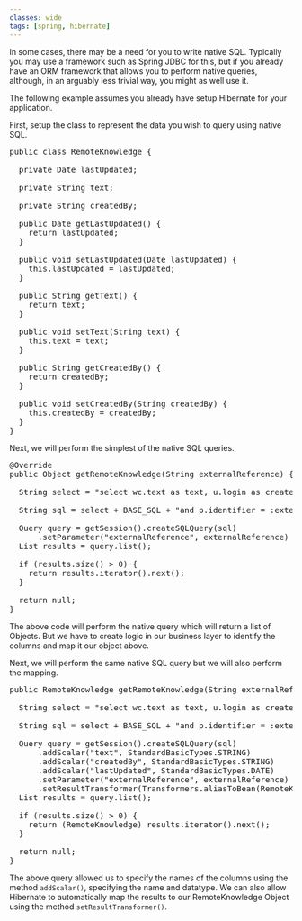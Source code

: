 ```yaml
---
classes: wide
tags: [spring, hibernate]
---
```

In some cases, there may be a need for you to write native SQL. Typically you may use a framework such as Spring JDBC for this, but if you already have an ORM framework that allows you to perform native queries, although, in an arguably less trivial way, you might as well use it.

The following example assumes you already have setup Hibernate for your application.

First, setup the class to represent the data you wish to query using native SQL.
<pre class="EnlighterJSRAW" data-enlighter-language="java">public class RemoteKnowledge {

  private Date lastUpdated;
  
  private String text;
  
  private String createdBy;

  public Date getLastUpdated() {
    return lastUpdated;
  }

  public void setLastUpdated(Date lastUpdated) {
    this.lastUpdated = lastUpdated;
  }

  public String getText() {
    return text;
  }

  public void setText(String text) {
    this.text = text;
  }

  public String getCreatedBy() {
    return createdBy;
  }

  public void setCreatedBy(String createdBy) {
    this.createdBy = createdBy;
  }
}</pre>
Next, we will perform the simplest of the native SQL queries.
<pre class="EnlighterJSRAW" data-enlighter-language="java">@Override
public Object getRemoteKnowledge(String externalReference) {
  
  String select = "select wc.text as text, u.login as createdBy, wc.updated_on as lastUpdated ";
  
  String sql = select + BASE_SQL + "and p.identifier = :externalReference";
  
  Query query = getSession().createSQLQuery(sql)
      .setParameter("externalReference", externalReference)
  List results = query.list();
  
  if (results.size() &gt; 0) {
    return results.iterator().next();
  }
  
  return null;
}</pre>
The above code will perform the native query which will return a list of Objects. But we have to create logic in our business layer to identify the columns and map it our object above.

Next, we will perform the same native SQL query but we will also perform the mapping.
<pre class="EnlighterJSRAW" data-enlighter-language="java">public RemoteKnowledge getRemoteKnowledge(String externalReference) {
  
  String select = "select wc.text as text, u.login as createdBy, wc.updated_on as lastUpdated ";
  
  String sql = select + BASE_SQL + "and p.identifier = :externalReference";
  
  Query query = getSession().createSQLQuery(sql)
      .addScalar("text", StandardBasicTypes.STRING)
      .addScalar("createdBy", StandardBasicTypes.STRING)
      .addScalar("lastUpdated", StandardBasicTypes.DATE)
      .setParameter("externalReference", externalReference)
      .setResultTransformer(Transformers.aliasToBean(RemoteKnowledge.class));
  List results = query.list();
  
  if (results.size() &gt; 0) {
    return (RemoteKnowledge) results.iterator().next();
  }
  
  return null;
}</pre>
The above query allowed us to specify the names of the columns using the method <code class="EnlighterJSRAW" data-enlighter-language="java">addScalar()</code>, specifying the name and datatype. We can also allow Hibernate to automatically map the results to our RemoteKnowledge Object using the method <code class="EnlighterJSRAW" data-enlighter-language="java">setResultTransformer()</code>.
